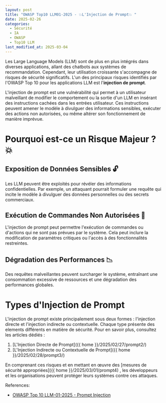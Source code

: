 ```yaml
---
layout: post
title: "OWASP Top10 LLM01-2025 - 💥L'Injection de Prompt💥 "
date: 2025-02-26
categories:
  - Sécurité
  - IA
  - OWASP
  - Top10 LLM
last_modified_at: 2025-03-04
---
```


Les Large Language Models (LLM) sont de plus en plus intégrés dans diverses applications, allant des chatbots aux 
systèmes de recommandation. Cependant, leur utilisation croissante s'accompagne de risques de sécurité significatifs. 
L'un des principaux risques identifiés par l'OWASP Top 10 pour les applications LLM est l'**injection de prompt**.

L'injection de prompt est une vulnérabilité qui permet à un utilisateur malveillant de modifier le comportement 
ou la sortie d'un LLM en insérant des instructions cachées dans les entrées utilisateur. Ces instructions peuvent 
amener le modèle à divulguer des informations sensibles, exécuter des actions non autorisées, ou même altérer son 
fonctionnement de manière imprévue.

# Pourquoi est-ce un Risque Majeur ? 💥

## Exposition de Données Sensibles 🔓

Les LLM peuvent être exploités pour révéler des informations confidentielles. Par exemple, un attaquant pourrait 
formuler une requête qui incite le modèle à divulguer des données personnelles ou des secrets commerciaux.

## Exécution de Commandes Non Autorisées 🛑

L'injection de prompt peut permettre l'exécution de commandes ou d'actions qui ne sont pas prévues par le système. 
Cela peut inclure la modification de paramètres critiques ou l'accès à des fonctionnalités restreintes.

## Dégradation des Performances 📉

Des requêtes malveillantes peuvent surcharger le système, entraînant une consommation excessive de ressources et 
une dégradation des performances globales.

# Types d'Injection de Prompt

L'injection de prompt existe principalement sous deux formes : l'injection directe et l'injection indirecte 
ou contextuelle. Chaque type présente des elements différents en matière de sécurité. Pour en savoir plus, consultez les 
articles dédiés :

1. [L'Injection Directe de Prompt]({{ home }}/2025/02/27/prompt2/)
2. [L'Injection Indirecte ou Contextuelle de Prompt]({{ home }}/2025/02/28/prompt3/)

En comprenant ces risques et en mettant en œuvre des [mesures de sécurité appropriées]({{ home }}/2025/03/01/prompt4) , les développeurs et les 
organisations peuvent protéger leurs systèmes contre ces attaques.

References:
- [OWASP Top 10 LLM-01-2025 -  Prompt Injection](https://genaisecurityproject.com/llmrisk/llm01-prompt-injection/)
